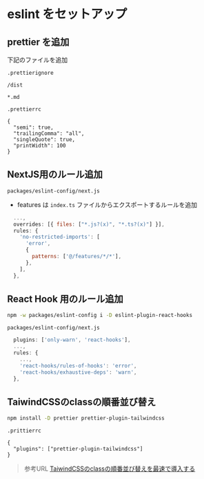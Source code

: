 # eslint をセットアップ

## prettier を追加

下記のファイルを追加

`.prettierignore`

```prettierignore
/dist

*.md
```

`.prettierrc`

```prettierrc
{
  "semi": true,
  "trailingComma": "all",
  "singleQuote": true,
  "printWidth": 100
}
```

## NextJS用のルール追加

`packages/eslint-config/next.js`

- features は `index.ts` ファイルからエクスポートするルールを追加

```js
  ...,
  overrides: [{ files: ["*.js?(x)", "*.ts?(x)"] }],
  rules: {
    'no-restricted-imports': [
      'error',
      {
        patterns: ['@/features/*/*'],
      },
    ],
  },
```

## React Hook 用のルール追加

```bash
npm -w packages/eslint-config i -D eslint-plugin-react-hooks
```

`packages/eslint-config/next.js`

```js
  plugins: ['only-warn', 'react-hooks'],
  ...,
  rules: {
    ...,
    'react-hooks/rules-of-hooks': 'error',
    'react-hooks/exhaustive-deps': 'warn',
  },
```

## TaiwindCSSのclassの順番並び替え

```bash
npm install -D prettier prettier-plugin-tailwindcss
```

`.prittierrc`

```.prittierrc
{
  "plugins": ["prettier-plugin-tailwindcss"]
}
```

> 参考URL
> [TaiwindCSSのclassの順番並び替えを最速で導入する](https://zenn.dev/nbr41to/articles/e1fe669ae37875)
